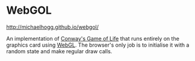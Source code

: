 # WebGOL

http://michaelhogg.github.io/webgol/

An implementation of [Conway's Game of Life](http://en.wikipedia.org/wiki/Conway%27s_Game_of_Life) that runs entirely on the
graphics card using [WebGL](http://en.wikipedia.org/wiki/WebGL). The browser's only job is to initialise it with a random state and make regular draw calls.
